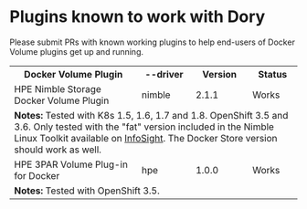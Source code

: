 # Plugins known to work with Dory
Please submit PRs with known working plugins to help end-users of Docker Volume plugins get up and running.

<table>
  <tr>
    <th>Docker Volume Plugin</th>
    <th>--driver</th>
    <th>Version</th>
    <th>Status</th>
  </tr>
  <tr>
    <td>HPE Nimble Storage Docker Volume Plugin</td>
    <td>nimble</td>
    <td>2.1.1</td>
    <td>Works</td>
  </tr>
  <tr>
    <td colspan="4"><b>Notes:</b> Tested with K8s 1.5, 1.6, 1.7 and 1.8. OpenShift 3.5 and 3.6. Only tested with the "fat" version included in the Nimble Linux Toolkit available on <a href="https://infosight.nimblestorage.com">InfoSight</a>. The Docker Store version should work as well.</td>
  </tr>
  <tr>
    <td>HPE 3PAR Volume Plug-in for Docker</td>
    <td>hpe</td>
    <td>1.0.0</td>
    <td>Works</td>
  </tr>
  <tr>
    <td colspan="4"><b>Notes:</b> Tested with OpenShift 3.5.</td>
  </tr>
</table>
